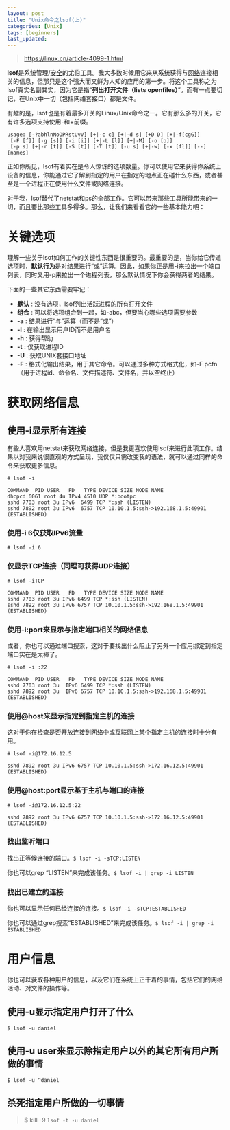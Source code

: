 ```yaml
---
layout: post
title: "Unix命令之lsof(上)"
categories: [Unix]
tags: [beginners]
last_updated:
---
```


> https://linux.cn/article-4099-1.html

**lsof**是系统管理/[安全](http://linuxaria.com/tag/security)的尤伯工具。我大多数时候用它来从系统获得与[网络](http://linuxaria.com/tag/network)连接相关的信息，但那只是这个强大而又鲜为人知的应用的第一步。将这个工具称之为lsof真实名副其实，因为它是指“**列出打开文件（lists openfiles）**”。而有一点要切记，在Unix中一切（包括网络套接口）都是文件。

有趣的是，lsof也是有着最多开关的Linux/Unix命令之一。它有那么多的开关，它有许多选项支持使用-和+前缀。

~~~$
usage: [-?abhlnNoOPRstUvV] [+|-c c] [+|-d s] [+D D] [+|-f[cgG]]
 [-F [f]] [-g [s]] [-i [i]] [+|-L [l]] [+|-M] [-o [o]]
 [-p s] [+|-r [t]] [-S [t]] [-T [t]] [-u s] [+|-w] [-x [fl]] [--] [names]
~~~

正如你所见，lsof有着实在是令人惊讶的选项数量。你可以使用它来获得你系统上设备的信息，你能通过它了解到指定的用户在指定的地点正在碰什么东西，或者甚至是一个进程正在使用什么文件或网络连接。

对于我，lsof替代了netstat和ps的全部工作。它可以带来那些工具所能带来的一切，而且要比那些工具多得多。那么，让我们来看看它的一些基本能力吧：

# 关键选项

理解一些关于lsof如何工作的关键性东西是很重要的。最重要的是，当你给它传递选项时，**默认行为**是对结果进行“或”运算。因此，如果你正是用-i来拉出一个端口列表，同时又用-p来拉出一个进程列表，那么默认情况下你会获得两者的结果。

下面的一些其它东西需要牢记：

- **默认** : 没有选项，lsof列出活跃进程的所有打开文件
- **组合** : 可以将选项组合到一起，如-abc，但要当心哪些选项需要参数
- **-a** : 结果进行“与”运算（而不是“或”）
- **-l** : 在输出显示用户ID而不是用户名
- **-h** : 获得帮助
- **-t** : 仅获取进程ID
- **-U** : 获取UNIX套接口地址
- **-F** : 格式化输出结果，用于其它命令。可以通过多种方式格式化，如-F pcfn（用于进程id、命令名、文件描述符、文件名，并以空终止）

# 获取网络信息

## 使用-i显示所有连接

有些人喜欢用netstat来获取网络连接，但是我更喜欢使用lsof来进行此项工作。结果以对我来说很直观的方式呈现，我仅仅只需改变我的语法，就可以通过同样的命令来获取更多信息。

~~~
# lsof -i
 
COMMAND  PID USER   FD   TYPE DEVICE SIZE NODE NAME
dhcpcd 6061 root 4u IPv4 4510 UDP *:bootpc
sshd 7703 root 3u IPv6  6499 TCP *:ssh (LISTEN)
sshd 7892 root 3u IPv6  6757 TCP 10.10.1.5:ssh->192.168.1.5:49901 (ESTABLISHED)
~~~

### 使用-i 6仅获取IPv6流量

`# lsof -i 6`

### 仅显示TCP连接（同理可获得UDP连接）

~~~
# lsof -iTCP
 
COMMAND  PID USER   FD   TYPE DEVICE SIZE NODE NAME
sshd 7703 root 3u IPv6 6499 TCP *:ssh (LISTEN)
sshd 7892 root 3u IPv6 6757 TCP 10.10.1.5:ssh->192.168.1.5:49901 (ESTABLISHED)
~~~

### 使用-i:port来显示与指定端口相关的网络信息

或者，你也可以通过端口搜索，这对于要找出什么阻止了另外一个应用绑定到指定端口实在是太棒了。

~~~
# lsof -i :22
 
COMMAND  PID USER   FD   TYPE DEVICE SIZE NODE NAME
sshd 7703 root 3u  IPv6 6499 TCP *:ssh (LISTEN)
sshd 7892 root 3u  IPv6 6757 TCP 10.10.1.5:ssh->192.168.1.5:49901 (ESTABLISHED)
~~~

### 使用@host来显示指定到指定主机的连接

这对于你在检查是否开放连接到网络中或互联网上某个指定主机的连接时十分有用。

~~~
# lsof -i@172.16.12.5
 
sshd 7892 root 3u IPv6 6757 TCP 10.10.1.5:ssh->172.16.12.5:49901 (ESTABLISHED)
~~~

### 使用@host:port显示基于主机与端口的连接

~~~
# lsof -i@172.16.12.5:22
 
sshd 7892 root 3u IPv6 6757 TCP 10.10.1.5:ssh->172.16.12.5:49901 (ESTABLISHED)
~~~

### 找出监听端口

找出正等候连接的端口。`$ lsof -i -sTCP:LISTEN`

你也可以grep “LISTEN”来完成该任务。`$ lsof -i | grep -i LISTEN`

### 找出已建立的连接

 你也可以显示任何已经连接的连接。`$ lsof -i -sTCP:ESTABLISHED`

你也可以通过grep搜索“ESTABLISHED”来完成该任务。`$ lsof -i | grep -i ESTABLISHED`

# 用户信息

你也可以获取各种用户的信息，以及它们在系统上正干着的事情，包括它们的网络活动、对文件的操作等。

## 使用-u显示指定用户打开了什么

`$ lsof -u daniel`

## 使用-u user来显示除指定用户以外的其它所有用户所做的事情

`$ lsof -u ^daniel`

## 杀死指定用户所做的一切事情

> $ kill -9 `lsof -t -u daniel`
